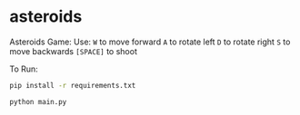 # asteroids

Asteroids Game:
Use:
```W``` to move forward
```A``` to rotate left
```D``` to rotate right
```S``` to move backwards
```[SPACE]``` to shoot

To Run:
```bash
pip install -r requirements.txt
```

```bash
python main.py
```
